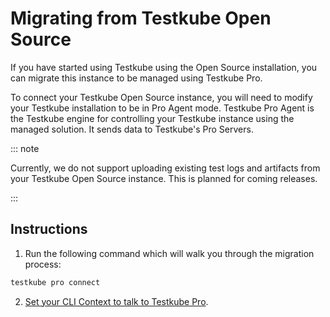 # Migrating from Testkube Open Source

If you have started using Testkube using the Open Source installation, you can migrate this instance to be managed using Testkube Pro.

To connect your Testkube Open Source instance, you will need to modify your Testkube installation to be in Pro Agent mode. Testkube Pro Agent is the Testkube engine for controlling your Testkube instance using the managed solution. It sends data to Testkube's Pro Servers.

::: note

Currently, we do not support uploading existing test logs and artifacts from your Testkube Open Source instance. This is planned for coming releases.

::: 

## Instructions

1. Run the following command which will walk you through the migration process:

```sh
testkube pro connect
```

2. [Set your CLI Context to talk to Testkube Pro](./managing-cli-context.md).